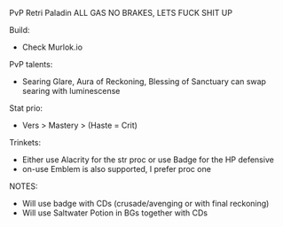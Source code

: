 PvP Retri Paladin
ALL GAS NO BRAKES, LETS FUCK SHIT UP

Build: 
- Check Murlok.io

PvP talents: 
- Searing Glare, Aura of Reckoning, Blessing of Sanctuary
can swap searing with luminescense

Stat prio: 
- Vers > Mastery > (Haste = Crit) 

Trinkets:
- Either use Alacrity for the str proc or use Badge for the HP defensive
- on-use Emblem is also supported, I prefer proc one

NOTES:
- Will use badge with CDs (crusade/avenging or with final reckoning)
- Will use Saltwater Potion in BGs together with CDs